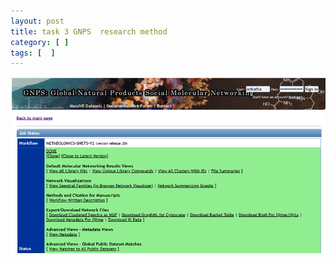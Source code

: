 ```yaml
---
layout: post
title: task 3 GNPS  research method 
category: [ ]
tags: [  ]
---
```

![image](https://github.com/arikattia/arik_attia_Notebook/blob/master/images/gnps1.png?raw=true)  

